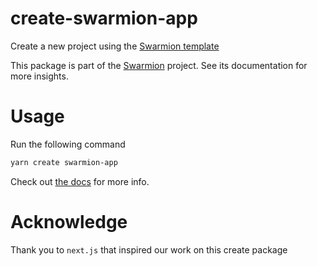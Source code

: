 # create-swarmion-app

Create a new project using the [Swarmion template](https://github.com/swarmion/template)

This package is part of the [Swarmion](https://www.swarmion.dev) project. See its documentation for more insights.

# Usage

Run the following command

```bash
yarn create swarmion-app
```

Check out [the docs](https://www.swarmion.dev/docs/getting-started/installation#generate-your-project-from-swarmion-template) for more info.

# Acknowledge

Thank you to `next.js` that inspired our work on this create package
